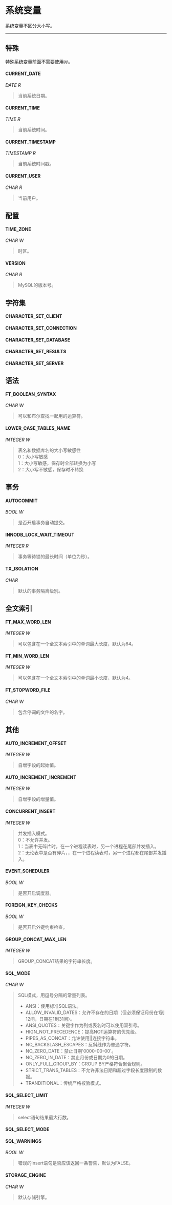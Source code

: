# 系统变量

系统变量不区分大小写。

---

## 特殊

特殊系统变量前面不需要使用`@@`。

#### CURRENT_DATE
*DATE R*  
>当前系统日期。

#### CURRENT_TIME
*TIME R*
>当前系统时间。

#### CURRENT_TIMESTAMP
*TIMESTAMP R*
>当前系统时间戳。

#### CURRENT_USER
*CHAR R*
>当前用户。

## 配置

#### TIME_ZONE
*CHAR W*
>时区。
		
#### VERSION
*CHAR R*
>MySQL的版本号。

## 字符集
#### CHARACTER_SET_CLIENT

#### CHARACTER_SET_CONNECTION

#### CHARACTER_SET_DATABASE

#### CHARACTER_SET_RESULTS

#### CHARACTER_SET_SERVER

## 语法
#### FT_BOOLEAN_SYNTAX
*CHAR W*
>可以和布尔查找一起用的运算符。
		
#### LOWER_CASE_TABLES_NAME
*INTEGER W*
>表名和数据库名的大小写敏感性  
>0：大小写敏感  
>1：大小写敏感，保存时全部转换为小写  
>2：大小写不敏感，保存时不转换  

## 事务
#### AUTOCOMMIT
*BOOL W*
>是否开启事务自动提交。
		
#### INNODB_LOCK_WAIT_TIMEOUT
*INTEGER R*
>事务等待锁的最长时间（单位为秒）。
		
#### TX_ISOLATION
*CHAR*
>默认的事务隔离级别。

## 全文索引
		
#### FT_MAX_WORD_LEN
*INTEGER W*
>可以包含在一个全文本索引中的单词最大长度，默认为84。
		
#### FT_MIN_WORD_LEN
*INTEGER W*
>可以包含在一个全文本索引中的单词最小长度，默认为4。
		
#### FT_STOPWORD_FILE
*CHAR W*
>包含停词的文件的名字。

## 其他
		
#### AUTO_INCREMENT_OFFSET
*INTEGER W*
>自增字段的起始值。
		
#### AUTO_INCREMENT_INCREMENT
*INTEGER W*
>自增字段的增量值。
		
#### CONCURRENT_INSERT
*INTEGER W*
>并发插入模式。  
>0：不允许并发。  
>1：当表中无碎片时，在一个进程读表时，另一个进程在尾部并发插入。  
>2：无论表中是否有碎片，，在一个进程读表时，另一个进程都在尾部并发插入。
		
#### EVENT_SCHEDULER
*BOOL W*
>是否开启调度器。
		
#### FOREIGN_KEY_CHECKS
*BOOL W*
>是否开启外键约束检查。
		
#### GROUP_CONCAT_MAX_LEN
*INTEGER W*
>GROUP_CONCAT结果的字符串长度。
		
#### SQL_MODE
*CHAR W*
>SQL模式，用逗号分隔的常量列表。
>- ANSI：使用标准SQL语法。
>- ALLOW_INVALID_DATES：允许不存在的日期（但必须保证月份在1到12间，日期在1到31间）。
>- ANSI_QUOTES：关键字作为列或表名时可以使用双引号。
>- HIGN_NOT_PRECEDENCE：提高NOT运算符的优先级。
>- PIPES_AS_CONCAT：允许使用||连接字符串。
>- NO_BACKSLASH_ESCAPES：反斜线作为普通字符。
>- NO_ZERO_DATE：禁止日期'0000-00-00'。
>- NO_ZERO_IN_DATE：禁止月份或日期为0的日期。
>- ONLY_FULL_GROUP_BY：GROUP BY严格符合聚合规则。
>- STRICT_TRANS_TABLES：不允许非法日期和超过字段长度限制的数据。
>- TRANDITIONAL：传统严格校验模式。
		
#### SQL_SELECT_LIMIT
*INTEGER W*
>select语句结果最大行数。
		
#### SQL_SELECT_MODE
		
#### SQL_WARNINGS
*BOOL W*
>错误的insert语句是否应该返回一条警告，默认为FALSE。
		
#### STORAGE_ENGINE
*CHAR W*
>默认存储引擎。
